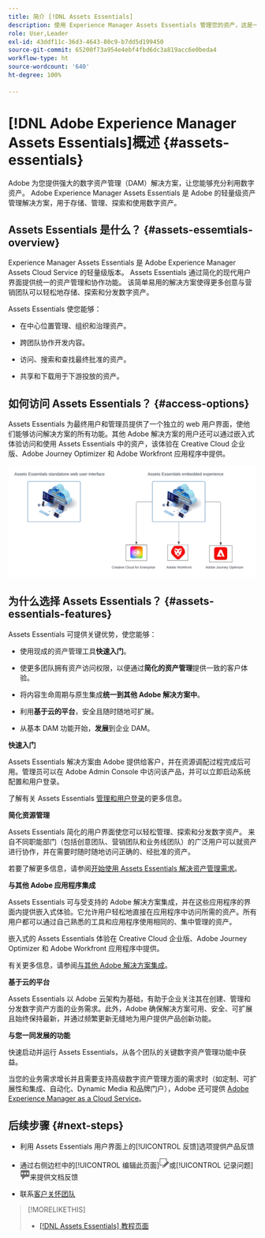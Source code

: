 ```yaml
---
title: 简介 [!DNL Assets Essentials]
description: 使用 Experience Manager Assets Essentials 管理您的资产，这是一种可在 Experience Cloud 应用程序中使用的轻量级数字资产管理工具。
role: User,Leader
exl-id: 43ddf11c-36d3-4643-80c9-b7dd5d199450
source-git-commit: 65200f73a954e4ebf4fbd6dc3a819acc6e0beda4
workflow-type: ht
source-wordcount: '640'
ht-degree: 100%

---
```


# [!DNL Adobe Experience Manager Assets Essentials]概述 {#assets-essentials}

<!-- TBD: Update this banner to remove Beta label. 
![Banner image for beta docs](assets/do-not-localize/banner-image-beta-docs.png)

-->

Adobe 为您提供强大的数字资产管理（DAM）解决方案，让您能够充分利用数字资产。 Adobe Experience Manager Assets Essentials 是 Adobe 的轻量级资产管理解决方案，用于存储、管理、探索和使用数字资产。

## Assets Essentials 是什么？ {#assets-essemtials-overview}

Experience Manager Assets Essentials 是 Adobe Experience Manager Assets Cloud Service 的轻量级版本。 Assets Essentials 通过简化的现代用户界面提供统一的资产管理和协作功能。 该简单易用的解决方案使得更多创意与营销团队可以轻松地存储、探索和分发数字资产。

Assets Essentials 使您能够：

* 在中心位置管理、组织和治理资产。

* 跨团队协作开发内容。

* 访问、搜索和查找最终批准的资产。

* 共享和下载用于下游投放的资产。

## 如何访问 Assets Essentials？ {#access-options}

Assets Essentials 为最终用户和管理员提供了一个独立的 web 用户界面，使他们能够访问解决方案的所有功能。其他 Adobe 解决方案的用户还可以通过嵌入式体验访问和使用 Assets Essentials 中的资产，该体验在 Creative Cloud 企业版、Adobe Journey Optimizer 和 Adobe Workfront 应用程序中提供。

![与其他解决方案集成](assets/assets-essentials-integration.svg)

## 为什么选择 Assets Essentials？ {#assets-essentials-features}

Assets Essentials 可提供关键优势，使您能够：

* 使用现成的资产管理工具&#x200B;**快速入门**。

* 使更多团队拥有资产访问权限，以便通过&#x200B;**简化的资产管理**&#x200B;提供一致的客户体验。

* 将内容生命周期与原生集成&#x200B;**统一到其他 Adobe 解决方案中**。

* 利用&#x200B;**基于云的平台**，安全且随时随地可扩展。

* 从基本 DAM 功能开始，**发展**&#x200B;到企业 DAM。

**快速入门**

Assets Essentials 解决方案由 Adobe 提供给客户，并在资源调配过程完成后可用。管理员可以在 Adobe Admin Console 中访问该产品，并可以立即启动系统配置和用户登录。

了解有关 Assets Essentials [管理和用户登录](deploy-administer.md)的更多信息。

**简化资源管理**

Assets Essentials 简化的用户界面使您可以轻松管理、探索和分发数字资产。 来自不同职能部门（包括创意团队、营销团队和业务线团队）的广泛用户可以就资产进行协作，并在需要时随时随地访问正确的、经批准的资产。

若要了解更多信息，请参阅[开始使用 Assets Essentials 解决资产管理需求](get-started.md)。

**与其他 Adobe 应用程序集成**

Assets Essentials 可与受支持的 Adobe 解决方案集成，并在这些应用程序的界面内提供嵌入式体验。它允许用户轻松地直接在应用程序中访问所需的资产。所有用户都可以通过自己熟悉的工具和应用程序使用相同的、集中管理的资产。

嵌入式的 Assets Essentials 体验在 Creative Cloud 企业版、Adobe Journey Optimizer 和 Adobe Workfront 应用程序中提供。

有关更多信息，请参阅[与其他 Adobe 解决方案集成](integration.md)。

**基于云的平台**

Assets Essentials 以 Adobe 云架构为基础，有助于企业关注其在创建、管理和分发数字资产方面的业务需求。此外，Adobe 确保解决方案可用、安全、可扩展且始终保持最新，并通过频繁更新无缝地为用户提供产品创新功能。

**与您一同发展的功能**

快速启动并运行 Assets Essentials，从各个团队的关键数字资产管理功能中获益。

当您的业务需求增长并且需要支持高级数字资产管理方面的需求时（如定制、可扩展性和集成、自动化、Dynamic Media 和品牌门户），Adobe 还可提供 [Adobe Experience Manager as a Cloud Service](https://experienceleague.adobe.com/docs/experience-manager-cloud-service/content/assets/home.html?lang=cn)。


## 后续步骤 {#next-steps}

* 利用 Assets Essentials 用户界面上的[!UICONTROL 反馈]选项提供产品反馈

* 通过右侧边栏中的[!UICONTROL 编辑此页面]![编辑页面](assets/do-not-localize/edit-page.png)或[!UICONTROL 记录问题]![创建 GitHub 问题](assets/do-not-localize/github-issue.png)来提供文档反馈

* 联系[客户关怀团队](https://experienceleague.adobe.com/?support-solution=General#support)


>[!MORELIKETHIS]
>
>* [[!DNL Assets Essentials] 教程页面](https://experienceleague.adobe.com/docs/experience-manager-learn/assets-essentials/overview.html?lang=cn)
